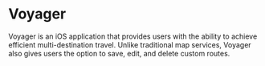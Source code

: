 # Voyager
Voyager is an iOS application that provides users with the ability to achieve efficient multi-destination travel. Unlike traditional map services, Voyager also gives users the option to save, edit, and delete custom routes.
